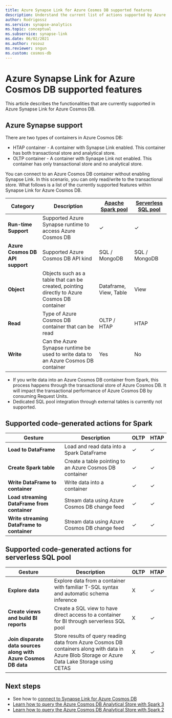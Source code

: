 ```yaml
---
title: Azure Synapse Link for Azure Cosmos DB supported features
description: Understand the current list of actions supported by Azure Synapse Link for Azure Cosmos DB
author: Rodrigossz
ms.service: synapse-analytics
ms.topic: conceptual
ms.subservice: synapse-link
ms.date: 06/02/2021
ms.author: rosouz
ms.reviewer: sngun
ms.custom: cosmos-db
---
```


# Azure Synapse Link for Azure Cosmos DB supported features

This article describes the functionalities that are currently supported in Azure Synapse Link for Azure Cosmos DB.

## Azure Synapse support

There are two types of containers in Azure Cosmos DB:
* HTAP container - A container with Synapse Link enabled. This container has both transactional store and analytical store. 
* OLTP container - A container with Synaspe Link not enabled. This container has only transactional store and no analytical store.

You can connect to an Azure Cosmos DB container without enabling Synapse Link. In this scenario, you can only read/write to the transactional store. What follows is a list of the currently supported features within Synapse Link for Azure Cosmos DB. 

| Category              | Description |[Apache Spark pool](../sql/on-demand-workspace-overview.md) | [Serverless SQL pool](../sql/on-demand-workspace-overview.md) |
| -------------------- | ----------------------------------------------------------- |----------------------------------------------------------- | ----------------------------------------------------------- |
| **Run-time Support** |Supported Azure Synapse runtime to access Azure Cosmos DB| ✓ | ✓ |
| **Azure Cosmos DB API support** | Supported Azure Cosmos DB API kind | SQL / MongoDB | SQL / MongoDB |
| **Object**  |Objects such as a table that can be created, pointing directly to Azure Cosmos DB container| Dataframe, View, Table | View |
| **Read**    | Type of Azure Cosmos DB container that can be read | OLTP / HTAP | HTAP  |
| **Write**   | Can the Azure Synapse runtime be used to write data to an Azure Cosmos DB container | Yes | No |

* If you write data into an Azure Cosmos DB container from Spark, this process happens through the transactional store of Azure Cosmos DB. It will impact the transactional performance of Azure Cosmos DB by consuming Request Units.
* Dedicated SQL pool integration through external tables is currently not supported.
 
## Supported code-generated actions for Spark

| Gesture              | Description |OLTP |HTAP  |
| -------------------- | ----------------------------------------------------------- |----------------------------------------------------------- |----------------------------------------------------------- |
| **Load to DataFrame** |Load and read data into a Spark DataFrame |✓| ✓ |
| **Create Spark table** |Create a table pointing to an Azure Cosmos DB container|✓| ✓ |
| **Write DataFrame to container** |Write data into a container|✓| ✓ |
| **Load streaming DataFrame from container** |Stream data using Azure Cosmos DB change feed|✓| ✓ |
| **Write streaming DataFrame to container** |Stream data using Azure Cosmos DB change feed|✓| ✓ |

## Supported code-generated actions for serverless SQL pool

| Gesture              | Description |OLTP |HTAP |
| -------------------- | ----------------------------------------------------------- |----------------------------------------------------------- |----------------------------------------------------------- |
| **Explore data** |Explore data from a container with familiar T-SQL syntax and automatic schema inference|X| ✓ |
| **Create views and build BI reports** |Create a SQL view to have direct access to a container for BI through serverless SQL pool |X| ✓ |
| **Join disparate data sources along with Azure Cosmos DB data** | Store results of query reading data from Azure Cosmos DB containers along with data in Azure Blob Storage or Azure Data Lake Storage using CETAS |X| ✓ |

## Next steps

* See how to [connect to Synapse Link for Azure Cosmos DB](../quickstart-connect-synapse-link-cosmos-db.md)
* [Learn how to query the Azure Cosmos DB Analytical Store with Spark 3](how-to-query-analytical-store-spark-3.md)
* [Learn how to query the Azure Cosmos DB Analytical Store with Spark 2](how-to-query-analytical-store-spark.md)
